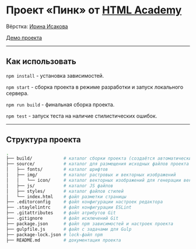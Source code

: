 # Проект «Пинк» от [HTML Academy](https://htmlacademy.ru/)

Вёрстка: [Ирина Исакова](https://github.com/IrisDev11/)

[Демо проекта](https://irisdev11.github.io/pink_adaptiv_htmlacademy/build/)

---

## Как использовать

`npm install` - установка зависимостей.

`npm start` - сборка проекта в режиме разработки и запуск локального сервера.

`npm run build` - финальная сборка проекта.

`npm test` - запуск теста на наличие стилистических ошибок.

---

## Структура проекта

```bash
.
├── build/            # каталог сборки проекта (cоздаётся автоматически)
├── source/           # каталог для размещения исходных файлов проекта
│   ├── fonts/        # каталог шрифтов
│   ├── img/          # каталог растровых и векторных изображений
│   │   └── icon/     # каталог векторных изображений для генерации векторного спрайта
│   ├── js/           # каталог JS файлов
│   ├── styles/       # каталог файлов стилей
│   └── index.html    # файл разметки страницы
├── .editorconfig     # файл конфигурации настроек редактора
├── .staylelintrc     # файл конфигурации ESLint
├── .gitattributes    # файл атрибутов Git
├── .gitignore        # файл исключений Git
├── package.json      # файл npm зависимостей и настроек проекта
├── gulpfile.js       # файл с задачами для Gulp
├── package-lock.json # lock-файл npm
├── README.md         # документация проекта
```
